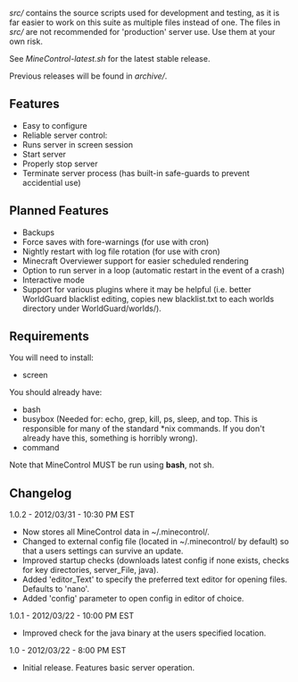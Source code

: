 *src/* contains the source scripts used for development and testing, as it is far easier to work on this suite as multiple files instead of one.
The files in *src/* are not recommended for 'production' server use. Use them at your own risk.

See *MineControl-latest.sh* for the latest stable release.

Previous releases will be found in *archive/*.

## Features ##

* Easy to configure
* Reliable server control:
 * Runs server in screen session
 * Start server
 * Properly stop server
 * Terminate server process (has built-in safe-guards to prevent accidential use)

## Planned Features ##

* Backups
* Force saves with fore-warnings (for use with cron)
* Nightly restart with log file rotation (for use with cron)
* Minecraft Overviewer support for easier scheduled rendering
* Option to run server in a loop (automatic restart in the event of a crash)
* Interactive mode
* Support for various plugins where it may be helpful (i.e. better WorldGuard blacklist editing, copies new blacklist.txt to each worlds directory under WorldGuard/worlds/).

## Requirements ##

You will need to install:

* screen

You should already have:

* bash
* busybox (Needed for: echo, grep, kill, ps, sleep, and top. This is responsible for many of the standard *nix commands. If you don't already have this, something is horribly wrong).
* command

Note that MineControl MUST be run using **bash**, not sh.

## Changelog ##
1.0.2 - 2012/03/31 - 10:30 PM EST

* Now stores all MineControl data in ~/.minecontrol/.
* Changed to external config file (located in ~/.minecontrol/ by default) so that a users settings can survive an update.
* Improved startup checks (downloads latest config if none exists, checks for key directories, server_File, java).
* Added 'editor_Text' to specify the preferred text editor for opening files. Defaults to 'nano'.
* Added 'config' parameter to open config in editor of choice.

1.0.1 - 2012/03/22 - 10:00 PM EST

* Improved check for the java binary at the users specified location.

1.0 - 2012/03/22 - 8:00 PM EST

* Initial release. Features basic server operation.
